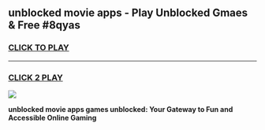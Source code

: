 
## unblocked movie apps - Play Unblocked Gmaes & Free #8qyas
<h3>
<a href="https://news.freeplayer.one?title=unblocked_movie_apps&ref=24F">CLICK TO PLAY</a></h3>
<hr>

<h3>
<a href="https://news.freeplayer.one?title=unblocked_movie_apps&ref=24F">CLICK 2 PLAY</a>
  
</h3>

<a href="https://news.freeplayer.one?title=unblocked_movie_apps&ref=24F/"><img src="https://clearcache.store/games.png"></a>


**unblocked movie apps games unblocked: Your Gateway to Fun and Accessible Online Gaming**

